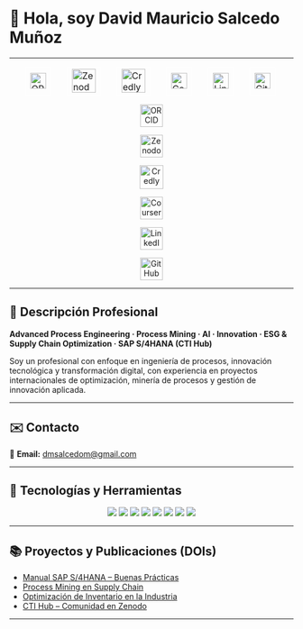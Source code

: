 # 👋 Hola, soy David Mauricio Salcedo Muñoz  

---
<table align="center" style="border-collapse:separate; border-spacing:28px 0; border:none;">
  <tr>
    <td style="border:1px solid #ffffff; background:transparent;">
      <a href="https://orcid.org/0009-0004-8289-2432" target="_blank" style="text-decoration:none; border:0; outline:none;">
        <img src="https://cdn.simpleicons.org/orcid/A6CE39" alt="ORCID" width="28" height="28" style="display:block; border:0; background:transparent;"/>
      </a>
    </td>
    <td style="border:1px solid #ffffff; background:transparent;">
      <a href="https://zenodo.org/communities/sti-hub-ai-processmining-supplychain-esg/" target="_blank" style="text-decoration:none; border:0; outline:none;">
        <img src="https://cdn.simpleicons.org/zenodo/1682D4" alt="Zenodo" width="42" height="42" style="display:block; border:0; background:transparent;"/>
      </a>
    </td>
    <td style="border:1px solid #ffffff; background:transparent;">
      <a href="https://www.credly.com/users/dmsalcedom" target="_blank" style="text-decoration:none; border:0; outline:none;">
        <img src="https://cdn.simpleicons.org/credly/FF6B00" alt="Credly" width="42" height="42" style="display:block; border:0; background:transparent;"/>
      </a>
    </td>
    <td style="border:1px solid #ffffff; background:transparent;">
      <a href="https://www.coursera.org/user/897e9a6b058fed73e715753d465de838" target="_blank" style="text-decoration:none; border:0; outline:none;">
        <img src="https://cdn.simpleicons.org/coursera/0056D2" alt="Coursera" width="28" height="28" style="display:block; border:0; background:transparent;"/>
      </a>
    </td>
    <td style="border:1px solid #ffffff; background:transparent;">
      <a href="https://www.linkedin.com/in/dm-slcm06/" target="_blank" style="text-decoration:none; border:0; outline:none;">
        <img src="https://cdn-icons-png.flaticon.com/512/174/174857.png" alt="LinkedIn" width="28" height="28" style="display:block; border:0; background:transparent;"/>
      </a>
    </td>
    <td style="border:1px solid #ffffff; background:transparent;">
      <a href="https://github.com/dmsalcedom" target="_blank" style="text-decoration:none; border:0; outline:none;">
        <img src="https://cdn.simpleicons.org/github/181717" alt="GitHub" width="28" height="28" style="display:block; border:0; background:transparent;"/>
      </a>
    </td>
  </tr>
</table>


<div style="text-align:center;">

  <a href="https://orcid.org/0009-0004-8289-2432" target="_blank" 
     style="display:inline-block; margin:0 35px; text-decoration:none;">
    <img src="https://cdn.simpleicons.org/orcid/A6CE39" alt="ORCID" width="40" height="40" style="vertical-align:middle;"/>
  </a>

  <a href="https://zenodo.org/communities/sti-hub-ai-processmining-supplychain-esg/" target="_blank" 
     style="display:inline-block; margin:0 35px; text-decoration:none;">
    <img src="https://cdn.simpleicons.org/zenodo/1682D4" alt="Zenodo" width="40" height="40" style="vertical-align:middle;"/>
  </a>

  <a href="https://www.credly.com/users/dmsalcedom" target="_blank" 
     style="display:inline-block; margin:0 35px; text-decoration:none;">
    <img src="https://cdn.simpleicons.org/credly/FF6B00" alt="Credly" width="42" height="42" style="vertical-align:middle;"/>
  </a>

  <a href="https://www.coursera.org/user/897e9a6b058fed73e715753d465de838" target="_blank" 
     style="display:inline-block; margin:0 35px; text-decoration:none;">
    <img src="https://cdn.simpleicons.org/coursera/0056D2" alt="Coursera" width="40" height="40" style="vertical-align:middle;"/>
  </a>

  <a href="https://www.linkedin.com/in/dm-slcm06/" target="_blank" 
     style="display:inline-block; margin:0 35px; text-decoration:none;">
    <img src="https://cdn-icons-png.flaticon.com/512/174/174857.png" alt="LinkedIn" width="40" height="40" style="vertical-align:middle;"/>
  </a>

  <a href="https://github.com/dmsalcedom" target="_blank" 
     style="display:inline-block; margin:0 35px; text-decoration:none;">
    <img src="https://cdn.simpleicons.org/github/181717" alt="GitHub" width="40" height="40" style="vertical-align:middle;"/>
  </a>

</div>



---

## 🧾 Descripción Profesional  
**Advanced Process Engineering · Process Mining · AI · Innovation · ESG & Supply Chain Optimization · SAP S/4HANA (CTI Hub)**  

Soy un profesional con enfoque en ingeniería de procesos, innovación tecnológica y transformación digital, con experiencia en proyectos internacionales de optimización, minería de procesos y gestión de innovación aplicada.

---

## ✉️ Contacto  
📩 **Email:** dmsalcedom@gmail.com  

---

## 🚀 Tecnologías y Herramientas  

<p align="center">
  <img src="https://img.shields.io/badge/Python-3776AB?logo=python&logoColor=white" />
  <img src="https://img.shields.io/badge/MATLAB-orange?logo=mathworks&logoColor=white" />
  <img src="https://img.shields.io/badge/Celonis-2E74B5?logo=celonis&logoColor=white" />
  <img src="https://img.shields.io/badge/TensorFlow-FF6F00?logo=tensorflow&logoColor=white" />
  <img src="https://img.shields.io/badge/Docker-2496ED?logo=docker&logoColor=white" />
  <img src="https://img.shields.io/badge/Kubernetes-326CE5?logo=kubernetes&logoColor=white" />
  <img src="https://img.shields.io/badge/SAP-0FAAFF?logo=sap&logoColor=white" />
  <img src="https://img.shields.io/badge/Power%20BI-F2C811?logo=powerbi&logoColor=black" />
</p>

---

## 📚 Proyectos y Publicaciones (DOIs)
- [Manual SAP S/4HANA – Buenas Prácticas](https://doi.org/10.5281/zenodo.1234567)  
- [Process Mining en Supply Chain](https://doi.org/10.48550/arXiv.2401.00001)  
- [Optimización de Inventario en la Industria](https://doi.org/10.5281/zenodo.9876643)  
- [CTI Hub – Comunidad en Zenodo](https://zenodo.org/communities/sti-hub-ai-processmining-supplychain-esg/)  

---


